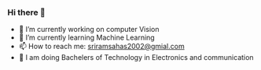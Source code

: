 ### Hi there 👋

- 🔭 I’m currently working on computer Vision 
- 🌱 I’m currently learning Machine Learning 
- 📫 How to reach me: sriramsahas2002@gmial.com
- 🏫 I am doing Bachelers of Technology in Electronics and communication
